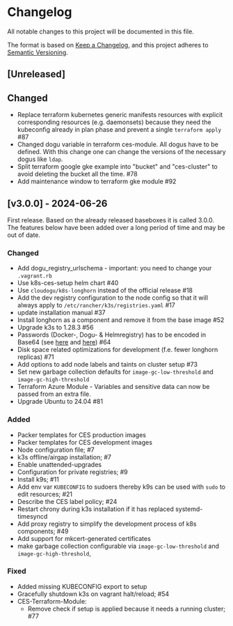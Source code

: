 # Changelog

All notable changes to this project will be documented in this file.

The format is based on [Keep a Changelog](https://keepachangelog.com/en/1.0.0/),
and this project adheres to [Semantic Versioning](https://semver.org/spec/v2.0.0.html).

## [Unreleased]

## Changed
- Replace terraform kubernetes generic manifests resources with explicit corresponding resources (e.g. daemonsets) because they need the kubeconfig already in plan phase and prevent a single `terraform apply` #87
- Changed dogu variable in terraform ces-module. All dogus have to be defined. With this change one can change the versions of the necessary dogus like `ldap`.
- Split terraform google gke example into "bucket" and "ces-cluster" to avoid deleting the bucket all the time. #78
- Add maintenance window to terraform gke module #92

## [v3.0.0] - 2024-06-26

First release. Based on the already released baseboxes it is called 3.0.0.
The features below have been added over a long period of time and may be out of date.

### Changed
- Add dogu_registry_urlschema - important: you need to change your `.vagrant.rb`
- Use k8s-ces-setup helm chart #40
- Use `cloudogu/k8s-longhorn` instead of the official release #18
- Add the dev registry configuration to the node config so that it will always apply to `/etc/rancher/k3s/registries.yaml` #17
- update installation manual #37
- Install longhorn as a component and remove it from the base image #52
- Upgrade k3s to 1.28.3 #56
- Passwords (Docker-, Dogu- & Helmregistry) has to be encoded in Base64 (see [here](docs/development/dev_box_en.md) and [here](terraform/ces-module/README.md)) #64
- Disk space related optimizations for development (f.e. fewer longhorn replicas) #71
- Add options to add node labels and taints on cluster setup #73
- Set new garbage collection defaults for `image-gc-low-threshold` and `image-gc-high-threshold`
- Terraform Azure Module - Variables and sensitive data can now be passed from an extra file.
- Upgrade Ubuntu to 24.04 #81

### Added
- Packer templates for CES production images
- Packer templates for CES development images
- Node configuration file; #7
- k3s offline/airgap installation; #7
- Enable unattended-upgrades
- Configuration for private registries; #9
- Install k9s; #11
- Add env var `KUBECONFIG` to sudoers thereby k9s can be used with `sudo` to edit resources; #21
- Describe the CES label policy; #24
- Restart chrony during k3s installation if it has replaced systemd-timesyncd
- Add proxy registry to simplify the development process of k8s components; #49
- Add support for mkcert-generated certificates
- make garbage collection configurable via `image-gc-low-threshold` and `image-gc-high-threshold`,

### Fixed
- Added missing KUBECONFIG export to setup
- Gracefully shutdown k3s on vagrant halt/reload; #54
- CES-Terraform-Module:
  - Remove check if setup is applied because it needs a running cluster; #77

